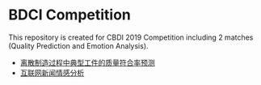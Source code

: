 # BDCI Competition
This repository is created for CBDI 2019 Competition including 2 matches (Quality Prediction and Emotion Analysis).

* [离散制造过程中典型工件的质量符合率预测](https://www.datafountain.cn/competitions/311/details)
* [互联网新闻情感分析](https://www.datafountain.cn/competitions/350)
